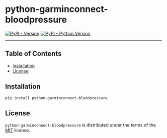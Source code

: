 # python-garminconnect-bloodpressure

[![PyPI - Version](https://img.shields.io/pypi/v/python-garminconnect-bloodpressure.svg)](https://pypi.org/project/python-garminconnect-bloodpressure)
[![PyPI - Python Version](https://img.shields.io/pypi/pyversions/python-garminconnect-bloodpressure.svg)](https://pypi.org/project/python-garminconnect-bloodpressure)

-----

## Table of Contents

- [Installation](#installation)
- [License](#license)

## Installation

```console
pip install python-garminconnect-bloodpressure
```

## License

`python-garminconnect-bloodpressure` is distributed under the terms of the [MIT](https://spdx.org/licenses/MIT.html) license.
